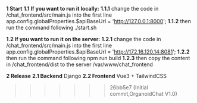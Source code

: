 **1 Start**
  **1.1 If you want to run it locally:**
    **1.1.1** change the code in /chat_frontend/src/main.js into the first line
      app.config.globalProperties.$apiBaseUrl = 'http://127.0.0.1:8000';
    **1.1.2** then run the command following
      ./start.sh
 
  **1.2 If you want to run it on the server:**
      **1.2.1** change the code in /chat_frontend/src/main.js into the first line
        app.config.globalProperties.$apiBaseUrl = 'http://172.16.120.14:8081';
      **1.2.2** then run the command following
        npm run build
      **1.2.3** then copy the content in /chat_frontend/dist to the server
        /var/www/chat_frontend

**2 Release**
  **2.1 Backend**
    Django
  **2.2 Frontend**
    Vue3 + TailwindCSS
>>>>>>> 26bb5e7 (Initial commit,OrganoidChat V1.0)
